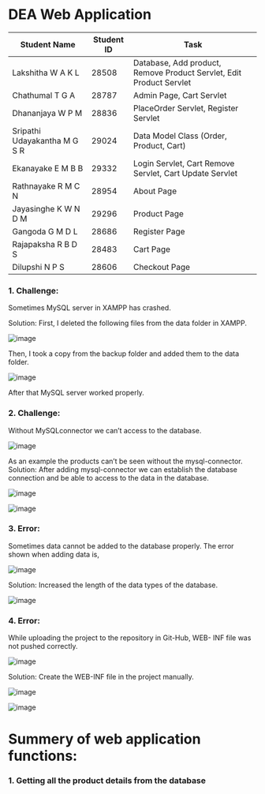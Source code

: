 # DEA Web Application

| Student Name                       | Student ID | Task                                                                                   |
|------------------------------------|------------|----------------------------------------------------------------------------------------|
| Lakshitha W A K L                  | 28508      | Database, Add product, Remove Product Servlet, Edit Product Servlet                   |
| Chathumal T G A                    | 28787      | Admin Page, Cart Servlet                                                               |
| Dhananjaya W P M                   | 28836      | PlaceOrder Servlet, Register Servlet                                                  |
| Sripathi Udayakantha M G S R       | 29024      | Data Model Class (Order, Product, Cart)                                               |
| Ekanayake E M B B                  | 29332      | Login Servlet, Cart Remove Servlet, Cart Update Servlet                                |
| Rathnayake R M C N                 | 28954      | About Page                                                                             |
| Jayasinghe K W N D M               | 29296      | Product Page                                                                           |
| Gangoda G M D L                    | 28686      | Register Page                                                                          |
| Rajapaksha R B D S                 | 28483      | Cart Page                                                                              |
| Dilupshi N P S                     | 28606      | Checkout Page                                                                          |



### 1. Challenge:
Sometimes MySQL server in XAMPP has crashed.

Solution:
First, I deleted the following files from the data folder in XAMPP.

![image](https://github.com/LakshanWanniarachchi/DEA-Web-Application/assets/134108423/81c36553-b363-4a07-9017-96c08aeeecc2)


Then, I took a copy from the backup folder and added them to the data folder.


![image](https://github.com/LakshanWanniarachchi/DEA-Web-Application/assets/134108423/0f055c60-d5af-4514-958f-10af4ac2014c)

After that MySQL server worked properly.

### 2. Challenge:

Without MySQLconnector we can’t access to the database.

![image](https://github.com/LakshanWanniarachchi/DEA-Web-Application/assets/134108423/c0a724bb-0ed8-4f5a-a985-b941a785357b)

As an example the products can’t be seen without the mysql-connector.
Solution:
After adding mysql-connector we can establish the database connection and be able to access to the data in the database.

![image](https://github.com/LakshanWanniarachchi/DEA-Web-Application/assets/134108423/211f1ed9-6cae-4b98-bfc9-05ffddc416cf)

![image](https://github.com/LakshanWanniarachchi/DEA-Web-Application/assets/134108423/9bfc007e-e7be-482a-a876-47eb55468bec)


### 3. Error:

Sometimes data cannot be added to the database properly.
The error shown when adding data is,

![image](https://github.com/LakshanWanniarachchi/DEA-Web-Application/assets/134108423/847add21-f1d5-4648-b00e-784364f461b9)

Solution:
Increased the length of the data types of the database.

![image](https://github.com/LakshanWanniarachchi/DEA-Web-Application/assets/134108423/49d2a5ca-53dd-43f7-b6e3-94139f7c607a)

### 4. Error:

While uploading the project to the repository in Git-Hub, WEB- INF file was not pushed correctly.

![image](https://github.com/LakshanWanniarachchi/DEA-Web-Application/assets/134108423/93dc5e5a-912c-401d-ad20-b3d1edda2ddf)

Solution:
Create the WEB-INF file in the project manually.

![image](https://github.com/LakshanWanniarachchi/DEA-Web-Application/assets/134108423/f0799383-bb2d-4daa-8d7d-71029c45bb08)

![image](https://github.com/LakshanWanniarachchi/DEA-Web-Application/assets/134108423/66512459-ca2f-408b-97f0-03dfa9a99d00)


# Summery of web application functions:
  
### 1. Getting all the product details from the database






